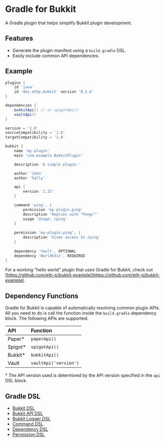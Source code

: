 # Gradle for Bukkit
A Gradle plugin that helps simplify Bukkit plugin development.

## Features
- Generate the plugin manifest using a `build.gradle` DSL.
- Easily include common API dependencies.

## Example
```groovy
plugins {
    id 'java'
    id 'dev.ethp.bukkit' version '0.1.6'
}

dependencies {
    bukkitApi() // or spigotApi()
    vaultApi()
}

version = '1.0'
sourceCompatibility = '1.8'
targetCompatibility = '1.8'

bukkit {
    name 'my-plugin'
    main 'com.example.BukkitPlugin'

    description 'A simple plugin.'

    author 'John'
    author 'Sally'

    api {
        version '1.15'
    }

    command 'ping', {
        permission 'my-plugin.ping'
        description 'Replies with "Pong!"'
        usage 'Usage: /ping'
    }
    
    permission 'my-plugin.ping', {
        description 'Gives access to /ping'
    }
    
    dependency 'Vault', OPTIONAL
    dependency 'WorldEdit', REQUIRED
}
```

For a working "hello world" plugin that uses Gradle for Bukkit, check out [https://github.com/eth-p/bukkit-example](https://github.com/eth-p/bukkit-example).


## Dependency Functions

Gradle for Bukkit is capable of automatically resolving common plugin APIs.
All you need to do is call the function inside the `build.gradle` dependency block.
The following APIs are supported:

|API|Function|
|:--|:--|
|Paper\*|`paperApi()`|
|Spigot\*|`spigotApi()`|
|Bukkit\*|`bukkitApi()`|
|Vault|`vaultApi('version')`|

\* The API version used is determined by the API version specified in the `api` DSL block.


## Gradle DSL

- [Bukkit DSL](./doc/dsl/bukkit.md)
- [Bukkit API DSL](./doc/dsl/bukkit-api.md)
- [Bukkit Logger DSL](./doc/dsl/bukkit-logger.md)
- [Command DSL](./doc/dsl/command.md)
- [Dependency DSL](./doc/dsl/dependency.md)
- [Permission DSL](./doc/dsl/permission.md)
